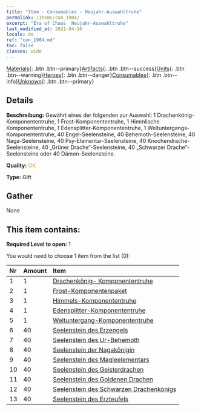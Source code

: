 ```yaml
---
title: "Item - Consumables - Neujahr-Auswahltruhe"
permalink: /Items/con_1904/
excerpt: "Era of Chaos  Neujahr-Auswahltruhe"
last_modified_at: 2021-04-16
locale: de
ref: "con_1904.md"
toc: false
classes: wide
---
```

 [Materials](/de/Items/){: .btn .btn--primary}[Artifacts](/de/Items/Artifacts/){: .btn .btn--success}[Units](/de/Items/Units/){: .btn .btn--warning}[Heroes](/de/Items/Heroes/){: .btn .btn--danger}[Consumables](/de/Items/Consumables/){: .btn .btn--info}[Unknown](/de/Items/Unknown/){: .btn .btn--primary}

## Details
 **Beschreibung:** Gewährt eines der folgenden zur Auswahl: 1 Drachenkönig-Komponententruhe, 1 Frost-Komponententruhe, 1 Himmlische Komponententruhe, 1 Edensplitter-Komponententruhe, 1 Weltuntergangs-Komponententruhe, 40 Engel-Seelensteine, 40 Behemoth-Seelensteine, 40 Naga-Seelensteine, 40 Psy-Elementar-Seelensteine, 40 Knochendrache-Seelensteine, 40 „Grüner Drache“-Seelensteine, 40 „Schwarzer Drache“-Seelensteine oder 40 Dämon-Seelensteine.

 **Quality:** <span style="color: #FF8C00">OK</span>

 **Type:** Gift

## Gather

  None

## This item contains:

 **Required Level to open:** 1

 You would need to choose 1 item from the list (0):

  | Nr | Amount |     Item    |
  |:---|:-------|:------------|
  | 1 | 1 | [Drachenkönig- Komponententruhe](/de/Items/con_1348/) |  | 
  | 2 | 1 | [Frost-Komponentenpaket](/de/Items/con_1352/) |  | 
  | 3 | 1 | [Himmels-Komponententruhe](/de/Items/con_1354/) |  | 
  | 4 | 1 | [Edensplitter-Komponententruhe](/de/Items/con_1864/) |  | 
  | 5 | 1 | [Weltuntergang-Komponententruhe](/de/Items/con_1360/) |  | 
  | 6 | 40 | [Seelenstein des Erzengels](/de/Items/unt_288/) |  | 
  | 7 | 40 | [Seelenstein des Ur-Behemoth](/de/Items/unt_311/) |  | 
  | 8 | 40 | [Seelenstein der Nagakönigin](/de/Items/unt_325/) |  | 
  | 9 | 40 | [Seelenstein des Magieelementars](/de/Items/unt_347/) |  | 
  | 10 | 40 | [Seelenstein des Geisterdrachen](/de/Items/unt_303/) |  | 
  | 11 | 40 | [Seelenstein des Goldenen Drachen](/de/Items/unt_295/) |  | 
  | 12 | 40 | [Seelenstein des Schwarzen Drachenkönigs](/de/Items/unt_334/) |  | 
  | 13 | 40 | [Seelenstein des Erzteufels](/de/Items/unt_318/) |  | 

